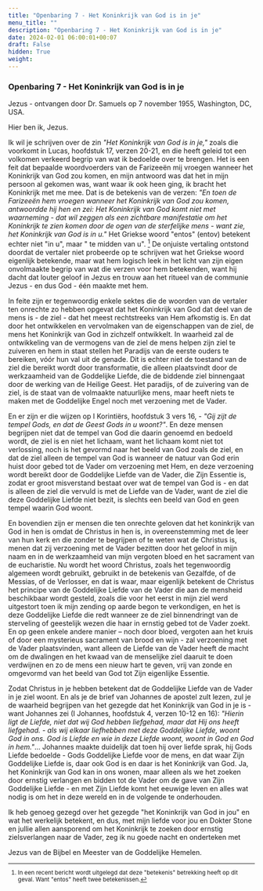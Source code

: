 ```yaml
---
title: "Openbaring 7 - Het Koninkrijk van God is in je"
menu_title: ""
description: "Openbaring 7 - Het Koninkrijk van God is in je"
date: 2024-02-01 06:00:01+00:07
draft: False
hidden: True
weight:
---
```

### Openbaring 7 - Het Koninkrijk van God is in je

Jezus - ontvangen door Dr. Samuels op 7 november 1955, Washington, DC, USA.

Hier ben ik, Jezus.

Ik wil je schrijven over de zin *"Het Koninkrijk van God is in je,"* zoals die voorkomt in Lucas, hoofdstuk 17, verzen 20-21, en die heeft geleid tot een volkomen verkeerd begrip van wat ik bedoelde over te brengen. Het is een feit dat bepaalde woordvoerders van de Farizeeën mij vroegen wanneer het Koninkrijk van God zou komen, en mijn antwoord was dat het in mijn persoon al gekomen was, want waar ik ook heen ging, ik bracht het Koninkrijk met me mee. Dat is de betekenis van de verzen: *"En toen de Farizeeën hem vroegen wanneer het Koninkrijk van God zou komen, antwoordde hij hen en zei: Het Koninkrijk van God komt niet met waarneming - dat wil zeggen als een zichtbare manifestatie om het Koninkrijk te zien komen door de ogen van de sterfelijke mens - want zie, het Koninkrijk van God is in u."* Het Griekse woord "entos" (entov) betekent echter niet "in u", maar " te midden van u". [^1] De onjuiste vertaling ontstond doordat de vertaler niet probeerde op te schrijven wat het Griekse woord eigenlijk betekende, maar wat hem logisch leek in het licht van zijn eigen onvolmaakte begrip van wat die verzen voor hem betekenden, want hij dacht dat louter geloof in Jezus en trouw aan het ritueel van de communie Jezus - en dus God - één maakte met hem.

In feite zijn er tegenwoordig enkele sektes die de woorden van de vertaler ten onrechte zo hebben opgevat dat het Koninkrijk van God dat deel van de mens is - de ziel - dat het meest rechtstreeks van Hem afkomstig is. En dat door het ontwikkelen en vervolmaken van de eigenschappen van de ziel, de mens het Koninkrijk van God in zichzelf ontwikkelt. In waarheid zal de ontwikkeling van de vermogens van de ziel de mens helpen zijn ziel te zuiveren en hem in staat stellen het Paradijs van de eerste ouders te bereiken, vóór hun val uit de genade. Dit is echter niet de toestand van de ziel die bereikt wordt door transformatie, die alleen plaatsvindt door de werkzaamheid van de Goddelijke Liefde, die de biddende ziel binnengaat door de werking van de Heilige Geest. Het paradijs, of de zuivering van de ziel, is de staat van de volmaakte natuurlijke mens, maar heeft niets te maken met de Goddelijke Engel noch met verzoening met de Vader.

En er zijn er die wijzen op I Korintiërs, hoofdstuk 3 vers 16, - *"Gij zijt de tempel Gods, en dat de Geest Gods in u woont?"*. En deze mensen begrijpen niet dat de tempel van God die daarin genoemd en bedoeld wordt, de ziel is en niet het lichaam, want het lichaam komt niet tot verlossing, noch is het gevormd naar het beeld van God zoals de ziel, en dat de ziel alleen de tempel van God is wanneer de natuur van God erin huist door gebed tot de Vader om verzoening met Hem, en deze verzoening wordt bereikt door de Goddelijke Liefde van de Vader, die Zijn Essentie is, zodat er groot misverstand bestaat over wat de tempel van God is - en dat is alleen de ziel die vervuld is met de Liefde van de Vader, want de ziel die deze Goddelijke Liefde niet bezit, is slechts een beeld van God en geen tempel waarin God woont.

En bovendien zijn er mensen die ten onrechte geloven dat het koninkrijk van God in hen is omdat de Christus in hen is, in overeenstemming met de leer van hun kerk en die zonder te begrijpen of te weten wat de Christus is, menen dat zij verzoening met de Vader bezitten door het geloof in mijn naam en in de werkzaamheid van mijn vergoten bloed en het sacrament van de eucharistie. Nu wordt het woord Christus, zoals het tegenwoordig algemeen wordt gebruikt, gebruikt in de betekenis van Gezalfde, of de Messias, of de Verlosser, en dat is waar, maar eigenlijk betekent de Christus het principe van de Goddelijke Liefde van de Vader die aan de mensheid beschikbaar wordt gesteld, zoals die voor het eerst in mijn ziel werd uitgestort toen ik mijn zending op aarde begon te verkondigen, en het is deze Goddelijke Liefde die redt wanneer ze de ziel binnendringt van de sterveling of geestelijk wezen die haar in ernstig gebed tot de Vader zoekt. En op geen enkele andere manier – noch door bloed, vergoten aan het kruis of door een mysterieus sacrament van brood en wijn - zal verzoening met de Vader plaatsvinden, want alleen de Liefde van de Vader heeft de macht om de dwalingen en het kwaad van de menselijke ziel daaruit te doen verdwijnen en zo de mens een nieuw hart te geven, vrij van zonde en omgevormd van het beeld van God tot Zijn eigenlijke Essentie.

Zodat Christus in je hebben betekent dat de Goddelijke Liefde van de Vader in je ziel woont. En als je de brief van Johannes de apostel zult lezen, zul je de waarheid begrijpen van het gezegde dat het Koninkrijk van God in je is - want Johannes zei (I Johannes, hoofdstuk 4, verzen 10-12 en 16): *"Hierin ligt de Liefde, niet dat wij God hebben liefgehad, maar dat Hij ons heeft liefgehad. - als wij elkaar liefhebben met deze Goddelijke Liefde, woont God in ons. God is Liefde en wie in deze Liefde woont, woont in God en God in hem."*... Johannes maakte duidelijk dat toen hij over liefde sprak, hij Gods Liefde bedoelde - Gods Goddelijke Liefde voor de mens, en dat waar Zijn Goddelijke Liefde is, daar ook God is en daar is het Koninkrijk van God. Ja, het Koninkrijk van God kan in ons wonen, maar alleen als we het zoeken door ernstig verlangen en bidden tot de Vader om de gave van Zijn Goddelijke Liefde - en met Zijn Liefde komt het eeuwige leven en alles wat nodig is om het in deze wereld en in de volgende te onderhouden.

Ik heb genoeg gezegd over het gezegde "het Koninkrijk van God in jou" en wat het werkelijk betekent, en dus, met mijn liefde voor jou en Dokter Stone en jullie allen aansporend om het Koninkrijk te zoeken door ernstig zielsverlangen naar de Vader, zeg ik nu goede nacht en onderteken met

Jezus van de Bijbel en Meester van de Goddelijke Hemelen.
<small>

[^1]: In een recent bericht wordt uitgelegd dat deze "betekenis" betrekking heeft op dit geval. Want "entos" heeft twee betekenissen.

